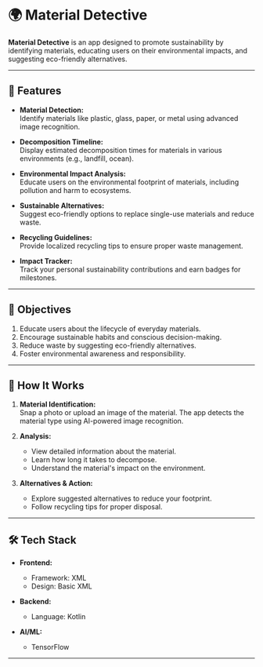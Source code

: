 # 🌍 Material Detective  
**Material Detective** is an app designed to promote sustainability by identifying materials, educating users on their environmental impacts, and suggesting eco-friendly alternatives.  

---

## 📱 Features  
- **Material Detection:**  
  Identify materials like plastic, glass, paper, or metal using advanced image recognition.  

- **Decomposition Timeline:**  
  Display estimated decomposition times for materials in various environments (e.g., landfill, ocean).  

- **Environmental Impact Analysis:**  
  Educate users on the environmental footprint of materials, including pollution and harm to ecosystems.  

- **Sustainable Alternatives:**  
  Suggest eco-friendly options to replace single-use materials and reduce waste.  

- **Recycling Guidelines:**  
  Provide localized recycling tips to ensure proper waste management.  

- **Impact Tracker:**  
  Track your personal sustainability contributions and earn badges for milestones.  

---

## 🎯 Objectives  
1. Educate users about the lifecycle of everyday materials.  
2. Encourage sustainable habits and conscious decision-making.  
3. Reduce waste by suggesting eco-friendly alternatives.  
4. Foster environmental awareness and responsibility.  

---

## 🚀 How It Works  
1. **Material Identification:**  
   Snap a photo or upload an image of the material. The app detects the material type using AI-powered image recognition.  

2. **Analysis:**  
   - View detailed information about the material.  
   - Learn how long it takes to decompose.  
   - Understand the material's impact on the environment.  

3. **Alternatives & Action:**  
   - Explore suggested alternatives to reduce your footprint.  
   - Follow recycling tips for proper disposal.  

---

## 🛠️ Tech Stack  
- **Frontend:**  
  - Framework: XML
  - Design: Basic XML

- **Backend:**  
  - Language:  Kotlin

- **AI/ML:**  
  - TensorFlow

---
